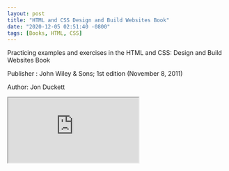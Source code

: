 ```yaml
---
layout: post
title: "HTML and CSS Design and Build Websites Book"
date: "2020-12-05 02:51:40 -0800"
tags: [Books, HTML, CSS]
---
```


Practicing examples and exercises in the HTML and CSS: Design and Build Websites Book

Publisher : John Wiley & Sons; 1st edition (November 8, 2011)

Author: Jon Duckett

<div class="projectframe">
  <iframe src="https://curious-yu.github.io/HTML-and-CSS-Design-and-Build-Websites-Book/"></iframe>
</div>
